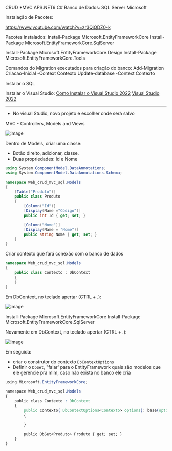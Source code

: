 
CRUD *MVC APS.NET6 C#
Banco de Dados: SQL Server Microsoft

Instalação de Pacotes:

https://www.youtube.com/watch?v=zr3QiQDZ0-k

Pacotes instalados:
Install-Package Microsoft.EntityFrameworkCore
Install-Package Microsoft.EntityFrameworkCore.SqlServer

Install-Package Microsoft.EntityFrameworkCore.Design
Install-Package Microsoft.EntityFrameworkCore.Tools

Comandos do Migration executados para criação do banco:
Add-Migration Criacao-Inicial -Context Contexto
Update-database -Context Contexto

Instalar o SQL


Instalar o Visual Studio:
[Como Instalar o Visual Studio 2022](https://www.youtube.com/watch?v=_HgVooVuGOE)
[Visual Studio 2022](https://visualstudio.microsoft.com/)

_______________

- No visual Studio, novo projeto e escolher onde será salvo

MVC - Controllers, Models and Views

![image](https://user-images.githubusercontent.com/108991648/192586073-375b88e3-657c-4300-b0a3-a0c91fc700e9.png)

Dentro de Models, criar uma classe:
- Botão direito, adicionar, classe.
- Duas propriedades: Id e Nome

```cs
using System.ComponentModel.DataAnnotations;
using System.ComponentModel.DataAnnotations.Schema;

namespace Web_crud_mvc_sql.Models
{
    [Table("Produto")]
    public class Produto
    {
        [Column("Id")]
        [Display(Name ="Código")]
        public int Id { get; set; }

        [Column("Nome")]
        [Display(Name = "Nome")]
        public string Nome { get; set; }
    }
}
```

Criar contexto que fará conexão com o banco de dados

```cs
namespace Web_crud_mvc_sql.Models
{
    public class Contexto : DbContext
    {
    }
}
```

Em DbContext, no teclado apertar (CTRL + .):

![image](https://user-images.githubusercontent.com/108991648/192592690-eda4b9f6-b83b-47ae-8ff1-d4ea57e6f156.png)

Install-Package Microsoft.EntityFrameworkCore
Install-Package Microsoft.EntityFrameworkCore.SqlServer

Novamente em DbContext, no teclado apertar (CTRL + .):

![image](https://user-images.githubusercontent.com/108991648/192593938-46be6a3b-607a-41f0-8e01-98da0db0d5ff.png)

Em seguida: 
- criar o construtor do contexto `DbContextOptions`
- Definir o `DbSet`, "falar' para o EntityFramework quais são modelos que ele gerencie pra mim, caso não exista no banco ele cria

```css
using Microsoft.EntityFrameworkCore;

namespace Web_crud_mvc_sql.Models
{
    public class Contexto : DbContext
    {
        public Contexto( DbContextOptions<Contexto> options): base(options)
        { 
        
        }

        public DbSet<Produto> Produto { get; set; }
    }
}
```





